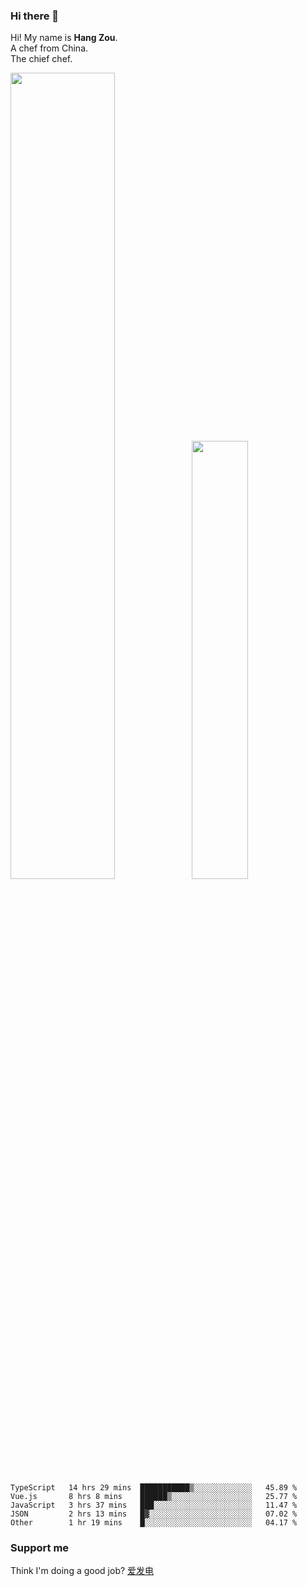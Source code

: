 ### Hi there 👋

Hi! My name is **Hang Zou**.  
A chef from China.  
The chief chef.

<img align="" width="57.5%" src="https://github-readme-stats.vercel.app/api?username=zouhangwithsweet&hide_title=true&hide_border=true&show_icons=true&include_all_commits=true&line_height=21" /><img align="" width="42.4%" src="https://github-readme-stats.vercel.app/api/top-langs/?username=zouhangwithsweet&hide_title=true&hide_border=true&layout=compact" />

<!--START_SECTION:waka-->

```text
TypeScript   14 hrs 29 mins  ███████████▒░░░░░░░░░░░░░   45.89 %
Vue.js       8 hrs 8 mins    ██████▒░░░░░░░░░░░░░░░░░░   25.77 %
JavaScript   3 hrs 37 mins   ███░░░░░░░░░░░░░░░░░░░░░░   11.47 %
JSON         2 hrs 13 mins   █▓░░░░░░░░░░░░░░░░░░░░░░░   07.02 %
Other        1 hr 19 mins    █░░░░░░░░░░░░░░░░░░░░░░░░   04.17 %
```

<!--END_SECTION:waka-->

### Support me

Think I'm doing a good job? [爱发电](https://afdian.net/@zouhangsweet)
